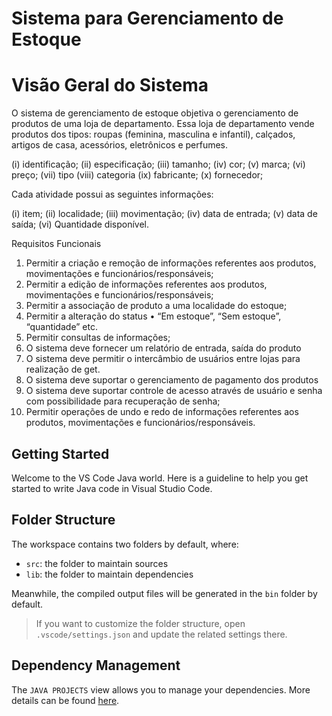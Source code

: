 # Sistema para Gerenciamento de Estoque

# Visão Geral do Sistema

O sistema de gerenciamento de estoque objetiva o gerenciamento de produtos de uma loja de departamento. Essa loja de departamento vende produtos dos tipos: roupas (feminina, masculina e infantil), calçados, artigos de casa, acessórios, eletrônicos e perfumes. 

(i) identificação;
(ii) especificação;
(iii) tamanho;
(iv) cor;
(v) marca;
(vi) preço;
(vii) tipo
(viii) categoria
(ix) fabricante;
(x) fornecedor;

Cada atividade possui as seguintes informações:

(i) item;
(ii) localidade;
(iii) movimentação;
(iv) data de entrada;
(v) data de saída;
(vi) Quantidade disponível.

Requisitos Funcionais
1) Permitir a criação e remoção de informações referentes aos produtos, movimentações e funcionários/responsáveis;
2) Permitir a edição de informações referentes aos produtos, movimentações e funcionários/responsáveis;
3) Permitir a associação de produto a uma localidade do estoque;
4) Permitir a alteração do status
• “Em estoque”, “Sem estoque”, “quantidade” etc.
5) Permitir consultas de informações;
6) O sistema deve fornecer um relatório de entrada, saída do produto
7) O sistema deve permitir o intercâmbio de usuários entre lojas para
realização de get.
8) O sistema deve suportar o gerenciamento de pagamento dos produtos 
9) O sistema deve suportar controle de acesso através de usuário e senha com
possibilidade para recuperação de senha;
10) Permitir operações de undo e redo de informações referentes aos produtos,
movimentações e funcionários/responsáveis.


## Getting Started

Welcome to the VS Code Java world. Here is a guideline to help you get started to write Java code in Visual Studio Code.

## Folder Structure

The workspace contains two folders by default, where:

- `src`: the folder to maintain sources
- `lib`: the folder to maintain dependencies

Meanwhile, the compiled output files will be generated in the `bin` folder by default.

> If you want to customize the folder structure, open `.vscode/settings.json` and update the related settings there.

## Dependency Management

The `JAVA PROJECTS` view allows you to manage your dependencies. More details can be found [here](https://github.com/microsoft/vscode-java-dependency#manage-dependencies).
